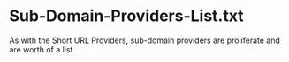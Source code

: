 # Sub-Domain-Providers-List.txt
As with the Short URL Providers, sub-domain providers are proliferate and are worth of a list
